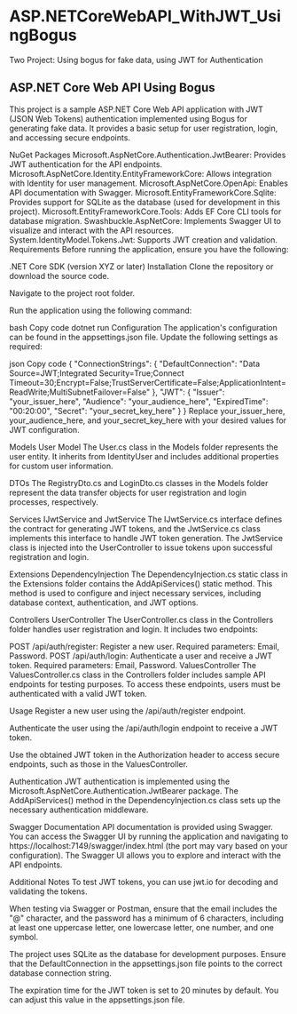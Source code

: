 # ASP.NETCoreWebAPI_WithJWT_UsingBogus
Two Project: Using bogus for fake data, using JWT for Authentication

## ASP.NET Core Web API Using Bogus
This project is a sample ASP.NET Core Web API application with JWT (JSON Web Tokens) authentication implemented using Bogus for generating fake data. It provides a basic setup for user registration, login, and accessing secure endpoints.

NuGet Packages
Microsoft.AspNetCore.Authentication.JwtBearer: Provides JWT authentication for the API endpoints.
Microsoft.AspNetCore.Identity.EntityFrameworkCore: Allows integration with Identity for user management.
Microsoft.AspNetCore.OpenApi: Enables API documentation with Swagger.
Microsoft.EntityFrameworkCore.Sqlite: Provides support for SQLite as the database (used for development in this project).
Microsoft.EntityFrameworkCore.Tools: Adds EF Core CLI tools for database migration.
Swashbuckle.AspNetCore: Implements Swagger UI to visualize and interact with the API resources.
System.IdentityModel.Tokens.Jwt: Supports JWT creation and validation.
Requirements
Before running the application, ensure you have the following:

.NET Core SDK (version XYZ or later)
Installation
Clone the repository or download the source code.

Navigate to the project root folder.

Run the application using the following command:

bash
Copy code
dotnet run
Configuration
The application's configuration can be found in the appsettings.json file. Update the following settings as required:

json
Copy code
{
  "ConnectionStrings": {
    "DefaultConnection": "Data Source=JWT;Integrated Security=True;Connect Timeout=30;Encrypt=False;TrustServerCertificate=False;ApplicationIntent=ReadWrite;MultiSubnetFailover=False"
  },
  "JWT": {
    "Issuer": "your_issuer_here",
    "Audience": "your_audience_here",
    "ExpiredTime": "00:20:00",
    "Secret": "your_secret_key_here"
  }
}
Replace your_issuer_here, your_audience_here, and your_secret_key_here with your desired values for JWT configuration.

Models
User Model
The User.cs class in the Models folder represents the user entity. It inherits from IdentityUser and includes additional properties for custom user information.

DTOs
The RegistryDto.cs and LoginDto.cs classes in the Models folder represent the data transfer objects for user registration and login processes, respectively.

Services
IJwtService and JwtService
The IJwtService.cs interface defines the contract for generating JWT tokens, and the JwtService.cs class implements this interface to handle JWT token generation. The JwtService class is injected into the UserController to issue tokens upon successful registration and login.

Extensions
DependencyInjection
The DependencyInjection.cs static class in the Extensions folder contains the AddApiServices() static method. This method is used to configure and inject necessary services, including database context, authentication, and JWT options.

Controllers
UserController
The UserController.cs class in the Controllers folder handles user registration and login. It includes two endpoints:

POST /api/auth/register: Register a new user. Required parameters: Email, Password.
POST /api/auth/login: Authenticate a user and receive a JWT token. Required parameters: Email, Password.
ValuesController
The ValuesController.cs class in the Controllers folder includes sample API endpoints for testing purposes. To access these endpoints, users must be authenticated with a valid JWT token.

Usage
Register a new user using the /api/auth/register endpoint.

Authenticate the user using the /api/auth/login endpoint to receive a JWT token.

Use the obtained JWT token in the Authorization header to access secure endpoints, such as those in the ValuesController.

Authentication
JWT authentication is implemented using the Microsoft.AspNetCore.Authentication.JwtBearer package. The AddApiServices() method in the DependencyInjection.cs class sets up the necessary authentication middleware.

Swagger Documentation
API documentation is provided using Swagger. You can access the Swagger UI by running the application and navigating to https://localhost:7149/swagger/index.html (the port may vary based on your configuration). The Swagger UI allows you to explore and interact with the API endpoints.

Additional Notes
To test JWT tokens, you can use jwt.io for decoding and validating the tokens.

When testing via Swagger or Postman, ensure that the email includes the "@" character, and the password has a minimum of 6 characters, including at least one uppercase letter, one lowercase letter, one number, and one symbol.

The project uses SQLite as the database for development purposes. Ensure that the DefaultConnection in the appsettings.json file points to the correct database connection string.

The expiration time for the JWT token is set to 20 minutes by default. You can adjust this value in the appsettings.json file.
